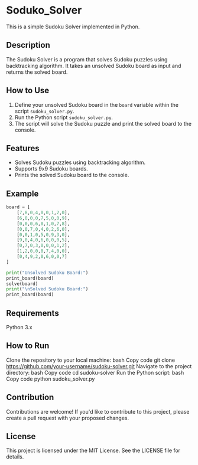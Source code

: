 # Soduko_Solver
This is a simple Sudoku Solver implemented in Python.

## Description

The Sudoku Solver is a program that solves Sudoku puzzles using backtracking algorithm. It takes an unsolved Sudoku board as input and returns the solved board.

## How to Use

1. Define your unsolved Sudoku board in the `board` variable within the script `sudoku_solver.py`.
2. Run the Python script `sudoku_solver.py`.
3. The script will solve the Sudoku puzzle and print the solved board to the console.

## Features

- Solves Sudoku puzzles using backtracking algorithm.
- Supports 9x9 Sudoku boards.
- Prints the solved Sudoku board to the console.

## Example

```python
board = [
    [7,8,0,4,0,0,1,2,0],
    [6,0,0,0,7,5,0,0,9],
    [0,0,0,6,0,1,0,7,8],
    [0,0,7,0,4,0,2,6,0],
    [0,0,1,0,5,0,9,3,0],
    [9,0,4,0,6,0,0,0,5],
    [0,7,0,3,0,0,0,1,2],
    [1,2,0,0,0,7,4,0,0],
    [0,4,9,2,0,6,0,0,7]
]

print("Unsolved Sudoku Board:")
print_board(board)
solve(board)
print("\nSolved Sudoku Board:")
print_board(board)
```

## Requirements
Python 3.x

## How to Run
Clone the repository to your local machine:
bash
Copy code
git clone https://github.com/your-username/sudoku-solver.git
Navigate to the project directory:
bash
Copy code
cd sudoku-solver
Run the Python script:
bash
Copy code
python sudoku_solver.py

## Contribution
Contributions are welcome! If you'd like to contribute to this project, please create a pull request with your proposed changes.

## License
This project is licensed under the MIT License. See the LICENSE file for details.
